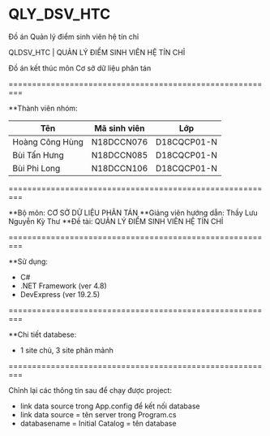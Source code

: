 # QLY_DSV_HTC
Đồ án Quản lý điểm sinh viên hệ tín chỉ

QLDSV_HTC | QUẢN LÝ ĐIỂM SINH VIÊN HỆ TÍN CHỈ

Đồ án kết thúc môn Cơ sở dữ liệu phân tán

=========================================================

**Thành viên nhóm:

Tên			|Mã sinh viên	|Lớp		|
------------------------|---------------|---------------|
 Hoàng Công Hùng	| N18DCCN076	| D18CQCP01-N	|
 Bùi Tấn Hưng		| N18DCCN085	| D18CQCP01-N	|
 Bùi Phi Long		| N18DCCN106	| D18CQCP01-N	|

=========================================================

**Bộ môn: CƠ SỞ DỮ LIỆU PHÂN TÁN
**Giảng viên hướng dẫn: Thầy Lưu Nguyễn Kỳ Thư
**Đề tài: QUẢN LÝ ĐIỂM SINH VIÊN HỆ TÍN CHỈ

=========================================================

**Sử dụng: 
 - C#
 - .NET Framework (ver 4.8)
 - DevExpress (ver 19.2.5)

=========================================================

**Chi tiết databese:
 - 1 site chủ, 3 site phân mảnh

=========================================================

Chỉnh lại các thông tin sau để chạy được project:
 - link data source trong App.config để kết nối database
 - link data source = tên server trong Program.cs
 - databasename = Initial Catalog = tên database
